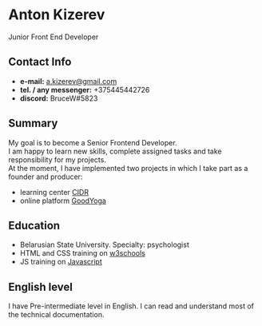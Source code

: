 # Anton Kizerev
Junior Front End Developer
## Contact Info
* **e-mail:** a.kizerev@gmail.com
* **tel. / any messenger:** +375445442726
* **discord:** BruceW#5823
## Summary
My goal is to become a Senior Frontend Developer.  
I am happy to learn new skills, complete assigned tasks and take responsibility for my projects.  
At the moment, I have implemented two projects in which I take part as a founder and producer:
* learning center [CIDR](http://www.cidr.design)
* online platform [GoodYoga](http://www.goodyoga.by)
## Education
* Belarusian State University. Specialty: psychologist
* HTML and CSS training on [w3schools](http://www.w3schools.com/)
* JS training on [Javascript](http://learn.javascript.ru)
## English level
I have Pre-intermediate level in English. I can read and understand most of the technical documentation.
